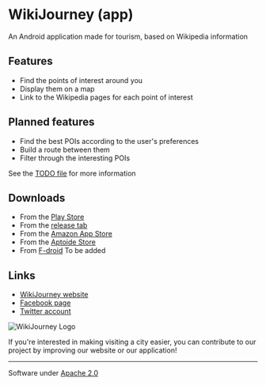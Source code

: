 # WikiJourney (app)

An Android application made for tourism, based on Wikipedia information

## Features
- Find the points of interest around you
- Display them on a map
- Link to the Wikipedia pages for each point of interest

## Planned features
- Find the best POIs according to the user's preferences
- Build a route between them
- Filter through the interesting POIs

See the [TODO file](TODO.md) for more information

## Downloads
- From the [Play Store](https://play.google.com/apps/testing/com.wikijourney.wikijourney)
- From the [release tab](https://github.com/WikiJourney/wikijourney_app/releases)
- From the [Amazon App Store](http://www.amazon.com/WikiJourney/dp/B0191WMI52/)
- From the [Aptoide Store](http://wikijourney.store.aptoide.com/app/market/com.wikijourney.wikijourney/16/14074410/WikiJourney)
- From [F-droid]() To be added

## Links
- [WikiJourney website](https://www.wikijourney.eu)
- [Facebook page](https://www.facebook.com/WikiJourney)
- [Twitter account](https://twitter.com/WikiJourney)

![WikiJourney Logo](https://wikijourneydev.alwaysdata.net/images/design/logo.png)

If you're interested in making visiting a city easier, you can contribute to our project by improving our website or our application!

-----------
Software under [Apache 2.0](https://www.apache.org/licenses/LICENSE-2.0.html)
